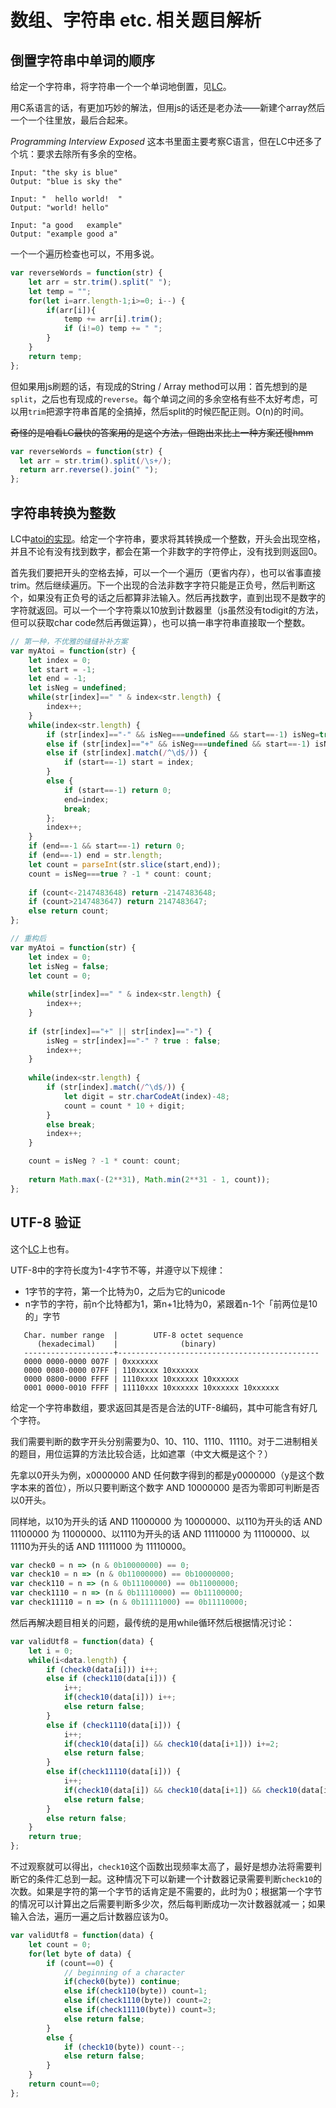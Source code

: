 # 数组、字符串 etc. 相关题目解析

## 倒置字符串中单词的顺序

给定一个字符串，将字符串一个一个单词地倒置，见[LC](https://leetcode.com/problems/reverse-words-in-a-string/)。

用C系语言的话，有更加巧妙的解法，但用js的话还是老办法——新建个array然后一个一个往里放，最后合起来。

*Programming Interview Exposed* 这本书里面主要考察C语言，但在LC中还多了个坑：要求去除所有多余的空格。

```
Input: "the sky is blue"
Output: "blue is sky the"

Input: "  hello world!  "
Output: "world! hello"

Input: "a good   example"
Output: "example good a"
```

一个一个遍历检查也可以，不用多说。

```javascript
var reverseWords = function(str) {
    let arr = str.trim().split(" ");
    let temp = "";
    for(let i=arr.length-1;i>=0; i--) {
        if(arr[i]){
            temp += arr[i].trim();
            if (i!=0) temp += " ";
        }
    }
    return temp;
};
```

但如果用js刷题的话，有现成的String / Array method可以用：首先想到的是`split`，之后也有现成的`reverse`。每个单词之间的多余空格有些不太好考虑，可以用`trim`把源字符串首尾的全搞掉，然后split的时候匹配正则。O(n)的时间。

<del>奇怪的是咱看LC最快的答案用的是这个方法，但跑出来比上一种方案还慢hmm</del>

```javascript
var reverseWords = function(str) {
  let arr = str.trim().split(/\s+/);
  return arr.reverse().join(" ");
};
```

## 字符串转换为整数

LC中[atoi的实现](https://leetcode.com/problems/string-to-integer-atoi/)。给定一个字符串，要求将其转换成一个整数，开头会出现空格，并且不论有没有找到数字，都会在第一个非数字的字符停止，没有找到则返回0。

首先我们要把开头的空格去掉，可以一个一个遍历（更省内存），也可以省事直接trim。然后继续遍历。下一个出现的合法非数字字符只能是正负号，然后判断这个，如果没有正负号的话之后都算非法输入。然后再找数字，直到出现不是数字的字符就返回。可以一个一个字符乘以10放到计数器里（js虽然没有todigit的方法，但可以获取char code然后再做运算），也可以搞一串字符串直接取一个整数。

```javascript
// 第一种，不优雅的缝缝补补方案
var myAtoi = function(str) {
    let index = 0;
    let start = -1;
    let end = -1;
    let isNeg = undefined;
    while(str[index]==" " & index<str.length) {
        index++;
    }
    while(index<str.length) {
        if (str[index]=="-" && isNeg===undefined && start==-1) isNeg=true;
        else if (str[index]=="+" && isNeg===undefined && start==-1) isNeg=false;
        else if (str[index].match(/^\d$/)) {
            if (start==-1) start = index;
        }
        else {
            if (start==-1) return 0;
            end=index;
            break;
        };
        index++;
    }
    if (end==-1 && start==-1) return 0;
    if (end==-1) end = str.length;
    let count = parseInt(str.slice(start,end));
    count = isNeg===true ? -1 * count: count;
    
    if (count<-2147483648) return -2147483648;
    if (count>2147483647) return 2147483647;
    else return count;
};
```

```javascript
// 重构后
var myAtoi = function(str) {
    let index = 0;
    let isNeg = false;
    let count = 0;
    
    while(str[index]==" " & index<str.length) {
        index++;
    }
    
    if (str[index]=="+" || str[index]=="-") {
        isNeg = str[index]=="-" ? true : false;
        index++;
    }
    
    while(index<str.length) {
        if (str[index].match(/^\d$/)) {
            let digit = str.charCodeAt(index)-48;
            count = count * 10 + digit;
        }
        else break;
        index++;
    }

    count = isNeg ? -1 * count: count;
    
    return Math.max(-(2**31), Math.min(2**31 - 1, count));
};
```

## UTF-8 验证

这个[LC](https://leetcode.com/problems/utf-8-validation/)上也有。

UTF-8中的字符长度为1-4字节不等，并遵守以下规律：

- 1字节的字符，第一个比特为0，之后为它的unicode
- n字节的字符，前n个比特都为1，第n+1比特为0，紧跟着n-1个「前两位是10的」字节

```
   Char. number range  |        UTF-8 octet sequence
      (hexadecimal)    |              (binary)
   --------------------+---------------------------------------------
   0000 0000-0000 007F | 0xxxxxxx
   0000 0080-0000 07FF | 110xxxxx 10xxxxxx
   0000 0800-0000 FFFF | 1110xxxx 10xxxxxx 10xxxxxx
   0001 0000-0010 FFFF | 11110xxx 10xxxxxx 10xxxxxx 10xxxxxx
```

给定一个字符串数组，要求返回其是否是合法的UTF-8编码，其中可能含有好几个字符。

我们需要判断的数字开头分别需要为0、10、110、1110、11110。对于二进制相关的题目，用位运算的方法比较合适，比如遮罩（中文大概是这个？）

先拿以0开头为例，x0000000 AND 任何数字得到的都是y0000000（y是这个数字本来的首位），所以只要判断这个数字 AND 10000000 是否为零即可判断是否以0开头。

同样地，以10为开头的话 AND 11000000 为 10000000、以110为开头的话 AND 11100000 为 11000000、以1110为开头的话 AND 11110000 为 11100000、以11110为开头的话 AND 11111000 为 11110000。

```javascript
var check0 = n => (n & 0b10000000) == 0;
var check10 = n => (n & 0b11000000) == 0b10000000;
var check110 = n => (n & 0b11100000) == 0b11000000;
var check1110 = n => (n & 0b11110000) == 0b11100000;
var check11110 = n => (n & 0b11111000) == 0b11110000;
```

然后再解决题目相关的问题，最传统的是用while循环然后根据情况讨论：

```javascript
var validUtf8 = function(data) {
    let i = 0;
    while(i<data.length) {
        if (check0(data[i])) i++;
        else if (check110(data[i])) {
            i++;
            if(check10(data[i])) i++;
            else return false;
        }
        else if (check1110(data[i])) {
            i++;
            if(check10(data[i]) && check10(data[i+1])) i+=2;
            else return false;
        }
        else if(check11110(data[i])) {
            i++;
            if(check10(data[i]) && check10(data[i+1]) && check10(data[i+2])) i+=3;
            else return false;
        }
        else return false;
    }
    return true;
};
```

不过观察就可以得出，`check10`这个函数出现频率太高了，最好是想办法将需要判断它的条件汇总到一起。这种情况下可以新建一个计数器记录需要判断`check10`的次数。如果是字符的第一个字节的话肯定是不需要的，此时为0；根据第一个字节的情况可以计算出之后需要判断多少次，然后每判断成功一次计数器就减一；如果输入合法，遍历一遍之后计数器应该为0。

```javascript
var validUtf8 = function(data) {
    let count = 0;
    for(let byte of data) {
        if (count==0) {
            // beginning of a character
            if(check0(byte)) continue;
            else if(check110(byte)) count=1;
            else if(check1110(byte)) count=2;
            else if(check11110(byte)) count=3;
            else return false;
        }
        else {
            if (check10(byte)) count--;
            else return false;
        }
    }
    return count==0;
};
```

